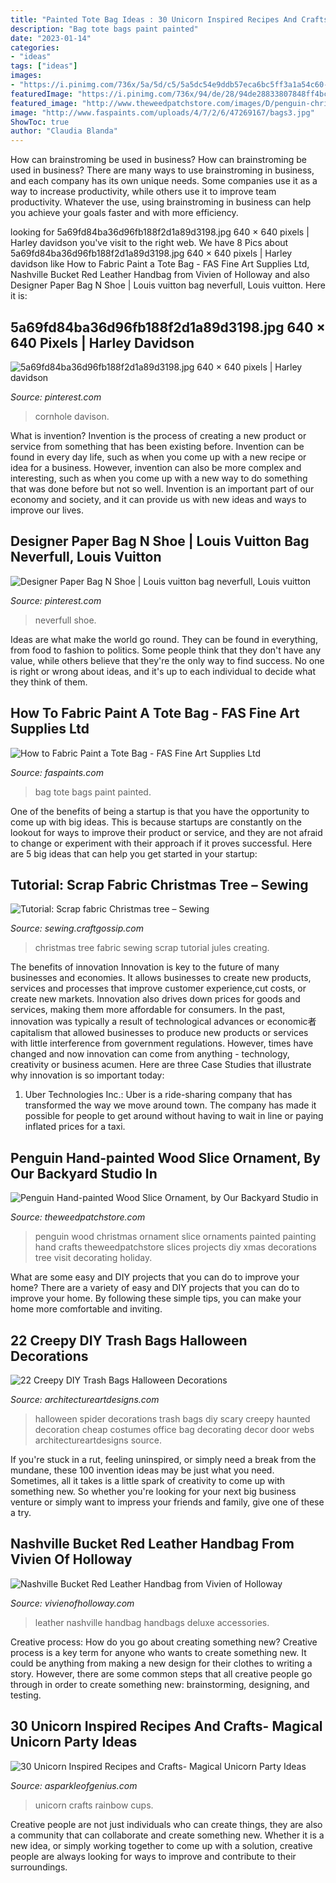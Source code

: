 ```yaml
---
title: "Painted Tote Bag Ideas : 30 Unicorn Inspired Recipes And Crafts- Magical Unicorn Party Ideas"
description: "Bag tote bags paint painted"
date: "2023-01-14"
categories:
- "ideas"
tags: ["ideas"]
images:
- "https://i.pinimg.com/736x/5a/5d/c5/5a5dc54e9ddb57eca6bc5ff3a1a54c60--harley-davison-cornhole-boards.jpg"
featuredImage: "https://i.pinimg.com/736x/94/de/28/94de28833807848ff4bc1c6941052fee--paper-bags.jpg"
featured_image: "http://www.theweedpatchstore.com/images/D/penguin-christmas-ornament-D.jpg"
image: "http://www.faspaints.com/uploads/4/7/2/6/47269167/bags3.jpg"
ShowToc: true
author: "Claudia Blanda"
---
```



How can brainstroming be used in business?
How can brainstroming be used in business? There are many ways to use brainstroming in business, and each company has its own unique needs. Some companies use it as a way to increase productivity, while others use it to improve team productivity. Whatever the use, using brainstroming in business can help you achieve your goals faster and with more efficiency.

	

		
looking for 5a69fd84ba36d96fb188f2d1a89d3198.jpg 640 × 640 pixels | Harley davidson you've visit to the right web. We have 8 Pics about 5a69fd84ba36d96fb188f2d1a89d3198.jpg 640 × 640 pixels | Harley davidson like How to Fabric Paint a Tote Bag - FAS Fine Art Supplies Ltd, Nashville Bucket Red Leather Handbag from Vivien of Holloway and also Designer Paper Bag N Shoe | Louis vuitton bag neverfull, Louis vuitton. Here it is:
		
    
## 5a69fd84ba36d96fb188f2d1a89d3198.jpg 640 × 640 Pixels | Harley Davidson

<img loading=lazy src="https://i.pinimg.com/736x/5a/5d/c5/5a5dc54e9ddb57eca6bc5ff3a1a54c60--harley-davison-cornhole-boards.jpg" onerror="this.onerror=null;this.src='https://tse4.mm.bing.net/th?id=OIP.jQ7by82KNV4ZZm4K0y-KXQHaHa&amp;pid=15.1';" alt="5a69fd84ba36d96fb188f2d1a89d3198.jpg 640 × 640 pixels | Harley davidson">

_Source: pinterest.com_

>cornhole davison. 

	

What is invention?
Invention is the process of creating a new product or service from something that has been existing before. Invention can be found in every day life, such as when you come up with a new recipe or idea for a business. However, invention can also be more complex and interesting, such as when you come up with a new way to do something that was done before but not so well. Invention is an important part of our economy and society, and it can provide us with new ideas and ways to improve our lives.

    
## Designer Paper Bag N Shoe | Louis Vuitton Bag Neverfull, Louis Vuitton

<img loading=lazy src="https://i.pinimg.com/736x/94/de/28/94de28833807848ff4bc1c6941052fee--paper-bags.jpg" onerror="this.onerror=null;this.src='https://tse4.mm.bing.net/th?id=OIP.EsjsiSG_-vURQRQaED1YtgHaJ3&amp;pid=15.1';" alt="Designer Paper Bag N Shoe | Louis vuitton bag neverfull, Louis vuitton">

_Source: pinterest.com_

>neverfull shoe. 

	

Ideas are what make the world go round. They can be found in everything, from food to fashion to politics. Some people think that they don't have any value, while others believe that they're the only way to find success. No one is right or wrong about ideas, and it's up to each individual to decide what they think of them.

    
## How To Fabric Paint A Tote Bag - FAS Fine Art Supplies Ltd

<img loading=lazy src="http://www.faspaints.com/uploads/4/7/2/6/47269167/bags3.jpg" onerror="this.onerror=null;this.src='https://tse2.mm.bing.net/th?id=OIP.JZJglxZrSvj649WLyobC-wAAAA&amp;pid=15.1';" alt="How to Fabric Paint a Tote Bag - FAS Fine Art Supplies Ltd">

_Source: faspaints.com_

>bag tote bags paint painted. 

	

One of the benefits of being a startup is that you have the opportunity to come up with big ideas. This is because startups are constantly on the lookout for ways to improve their product or service, and they are not afraid to change or experiment with their approach if it proves successful. Here are 5 big ideas that can help you get started in your startup: 

    
## Tutorial: Scrap Fabric Christmas Tree – Sewing

<img loading=lazy src="https://i1.wp.com/sewing.craftgossip.com/files/2017/12/christmas-tree-16.jpg?fit=600%2C888&amp;ssl=1" onerror="this.onerror=null;this.src='https://tse3.mm.bing.net/th?id=OIP.t0TaBhGbQmVCH2laS4Qd8gHaK9&amp;pid=15.1';" alt="Tutorial: Scrap fabric Christmas tree – Sewing">

_Source: sewing.craftgossip.com_

>christmas tree fabric sewing scrap tutorial jules creating. 

	

The benefits of innovation
Innovation is key to the future of many businesses and economies. It allows businesses to create new products, services and processes that improve customer experience,cut costs, or create new markets. Innovation also drives down prices for goods and services, making them more affordable for consumers. In the past, innovation was typically a result of technological advances or economic者 capitalism that allowed businesses to produce new products or services with little interference from government regulations. However, times have changed and now innovation can come from anything - technology, creativity or business acumen. Here are three Case Studies that illustrate why innovation is so important today: 
1) Uber Technologies Inc.: Uber is a ride-sharing company that has transformed the way we move around town. The company has made it possible for people to get around without having to wait in line or paying inflated prices for a taxi.

    
## Penguin Hand-painted Wood Slice Ornament, By Our Backyard Studio In

<img loading=lazy src="http://www.theweedpatchstore.com/images/D/penguin-christmas-ornament-D.jpg" onerror="this.onerror=null;this.src='https://tse2.mm.bing.net/th?id=OIP.zX4QRWv70rhk4UxftKMmdQHaNK&amp;pid=15.1';" alt="Penguin Hand-painted Wood Slice Ornament, by Our Backyard Studio in">

_Source: theweedpatchstore.com_

>penguin wood christmas ornament slice ornaments painted painting hand crafts theweedpatchstore slices projects diy xmas decorations tree visit decorating holiday. 

	

What are some easy and DIY projects that you can do to improve your home?
There are a variety of easy and DIY projects that you can do to improve your home. By following these simple tips, you can make your home more comfortable and inviting.

    
## 22 Creepy DIY Trash Bags Halloween Decorations

<img loading=lazy src="http://www.architectureartdesigns.com/wp-content/uploads/2013/09/636-630x945.jpg" onerror="this.onerror=null;this.src='https://tse1.mm.bing.net/th?id=OIP.5M7Fw1iLvCt3oBbsoL6vqQHaLH&amp;pid=15.1';" alt="22 Creepy DIY Trash Bags Halloween Decorations">

_Source: architectureartdesigns.com_

>halloween spider decorations trash bags diy scary creepy haunted decoration cheap costumes office bag decorating decor door webs architectureartdesigns source. 

	

If you're stuck in a rut, feeling uninspired, or simply need a break from the mundane, these 100 invention ideas may be just what you need. Sometimes, all it takes is a little spark of creativity to come up with something new. So whether you're looking for your next big business venture or simply want to impress your friends and family, give one of these a try.

    
## Nashville Bucket Red Leather Handbag From Vivien Of Holloway

<img loading=lazy src="https://www.vivienofholloway.com/images/nashville-red-leather-handbag-p4488-18885_image.jpg" onerror="this.onerror=null;this.src='https://tse1.mm.bing.net/th?id=OIP.EQleemLOdW2FQWszTY_BwgHaJ3&amp;pid=15.1';" alt="Nashville Bucket Red Leather Handbag from Vivien of Holloway">

_Source: vivienofholloway.com_

>leather nashville handbag handbags deluxe accessories. 

	

Creative process: How do you go about creating something new?
Creative process is a key term for anyone who wants to create something new. It could be anything from making a new design for their clothes to writing a story. However, there are some common steps that all creative people go through in order to create something new: brainstorming, designing, and testing.

    
## 30 Unicorn Inspired Recipes And Crafts- Magical Unicorn Party Ideas

<img loading=lazy src="https://www.asparkleofgenius.com/wp-content/uploads/2018/03/Rainbow-Unicorn-Party-Cups-678x1024.jpg" onerror="this.onerror=null;this.src='https://tse3.mm.bing.net/th?id=OIP.QDA0aG-ZzUPWzC_-CsaCZAHaLL&amp;pid=15.1';" alt="30 Unicorn Inspired Recipes and Crafts- Magical Unicorn Party Ideas">

_Source: asparkleofgenius.com_

>unicorn crafts rainbow cups. 

	

Creative people are not just individuals who can create things, they are also a community that can collaborate and create something new. Whether it is a new idea, or simply working together to come up with a solution, creative people are always looking for ways to improve and contribute to their surroundings.

